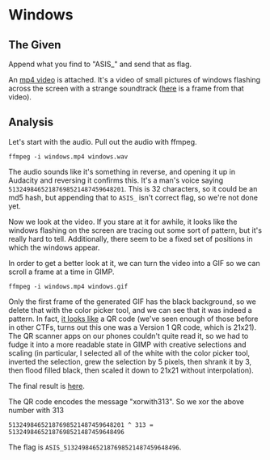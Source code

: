 # Windows

## The Given
Append what you find to "ASIS\_" and send that as flag.

An [mp4 video](windows_assets/windows.mp4) is attached. It's a video of small
pictures of windows flashing across the screen with a strange soundtrack
([here](windows_assets/windows.png) is a frame from that video).

## Analysis
Let's start with the audio. Pull out the audio with ffmpeg.

    ffmpeg -i windows.mp4 windows.wav

The audio sounds like it's something in reverse, and opening it up in Audacity
and reversing it confirms this. It's a man's voice saying
`51324984652187698521487459648201`. This is 32 characters, so it could be an
md5 hash, but appending that to `ASIS_` isn't correct flag, so we're not done
yet.

Now we look at the video. If you stare at it for awhile, it looks like the
windows flashing on the screen are tracing out some sort of pattern, but it's
really hard to tell. Additionally, there seem to be a fixed set of positions in
which the windows appear.

In order to get a better look at it, we can turn the video into a GIF so we
can scroll a frame at a time in GIMP.

    ffmpeg -i windows.mp4 windows.gif

Only the first frame of the generated GIF has the black background, so we
delete that with the color picker tool, and we can see that it was indeed a
pattern. In fact, [it looks like](windows_assets/windows_qr_before.png) a QR
code (we've seen enough of those before in other CTFs, turns out this one was
a Version 1 QR code, which is 21x21). The QR scanner apps on our phones
couldn't quite read it, so we had to fudge it into a more readable state in
GIMP with creative selections and scaling (in particular, I selected all of
the white with the color picker tool, inverted the selection, grew the
selection by 5 pixels, then shrank it by 3, then flood filled black, then
scaled it down to 21x21 without interpolation).

The final result is [here](windows_assets/windows_qr_after.png).

The QR code encodes the message "xorwith313". So we xor the above number
with 313

    51324984652187698521487459648201 ^ 313 = 51324984652187698521487459648496

The flag is `ASIS_51324984652187698521487459648496`.
